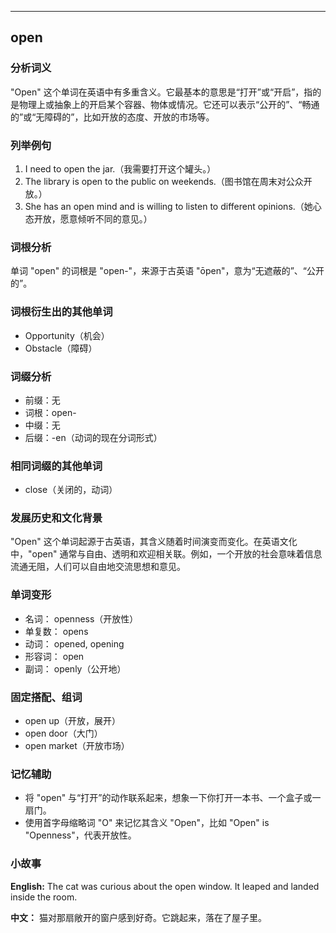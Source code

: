 
---------------
## open
### 分析词义
"Open" 这个单词在英语中有多重含义。它最基本的意思是“打开”或“开启”，指的是物理上或抽象上的开启某个容器、物体或情况。它还可以表示“公开的”、“畅通的”或“无障碍的”，比如开放的态度、开放的市场等。

### 列举例句
1. I need to open the jar.（我需要打开这个罐头。）
2. The library is open to the public on weekends.（图书馆在周末对公众开放。）
3. She has an open mind and is willing to listen to different opinions.（她心态开放，愿意倾听不同的意见。）

### 词根分析
单词 "open" 的词根是 "open-"，来源于古英语 "ōpen"，意为“无遮蔽的”、“公开的”。

### 词根衍生出的其他单词
- Opportunity（机会）
- Obstacle（障碍）

### 词缀分析
- 前缀：无
- 词根：open-
- 中缀：无
- 后缀：-en（动词的现在分词形式）

### 相同词缀的其他单词
- close（关闭的，动词）

### 发展历史和文化背景
"Open" 这个单词起源于古英语，其含义随着时间演变而变化。在英语文化中，"open" 通常与自由、透明和欢迎相关联。例如，一个开放的社会意味着信息流通无阻，人们可以自由地交流思想和意见。

### 单词变形
- 名词： openness（开放性）
- 单复数： opens
- 动词： opened, opening
- 形容词： open
- 副词： openly（公开地）

### 固定搭配、组词
- open up（开放，展开）
- open door（大门）
- open market（开放市场）

### 记忆辅助
- 将 "open" 与“打开”的动作联系起来，想象一下你打开一本书、一个盒子或一扇门。
- 使用首字母缩略词 "O" 来记忆其含义 "Open"，比如 "Open" is "Openness"，代表开放性。

### 小故事
**English:**
The cat was curious about the open window. It leaped and landed inside the room.

**中文：**
猫对那扇敞开的窗户感到好奇。它跳起来，落在了屋子里。


